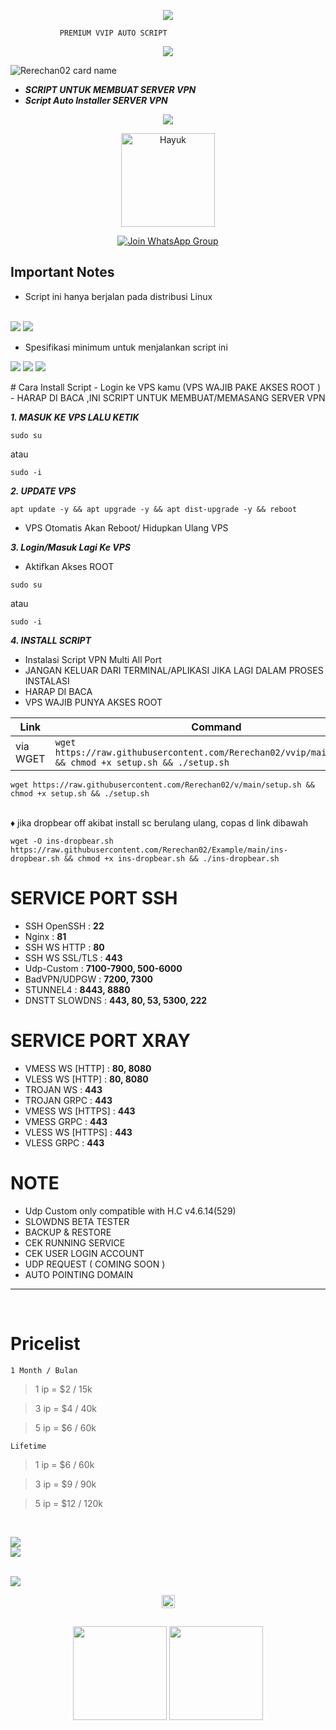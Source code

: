 <p align="center"> 
   <img src="https://user-images.githubusercontent.com/76937659/153705486-44e6c1b2-74fa-4d44-be1c-36c8fdb83331.gif"/> 
 </p> 
  
  
               PREMIUM VVIP AUTO SCRIPT 
  
 <p align="center"> 
   <img src="https://user-images.githubusercontent.com/76937659/153705486-44e6c1b2-74fa-4d44-be1c-36c8fdb83331.gif"/> 
 </p>

![Rerechan02 card name](https://cardivo.vercel.app/api?name=Rerechan02&description=Hi,%20everyone!%20and%20Nice%20to%20meet%20you%20%F0%9F%91%8B&image=https://github.com/Rerechan02/scvpn2/raw/main/r.png?v=4&backgroundColor=%23ecf0f1&telegram=/&github=Rerechan02&pattern=leaf&colorPattern=%23eaeaea)


- ***SCRIPT UNTUK MEMBUAT SERVER VPN***
- ***Script Auto Installer SERVER VPN***

<p align="center"> 
 <img src="https://readme-typing-svg.herokuapp.com?color=%2336BCF7&center=true&vCenter=true&lines=Rerechan02" /> 
 </p>

<p align='center'><a href="https://api.daily.dev/get?r=fisabiliyusri"><img src="https://telegra.ph/file/0cd2f21fc503b748258c8.png" width="150" alt="Hayuk"/></a></p>

<div align="center">
 
[![Join WhatsApp Group](https://img.shields.io/badge/Join-WhatsApp%20Group-bl.svg?logo=WhatsApp)](https://chat.whatsapp.com/LlJmbvSQ2DsHTA1EccNGoO)
 
</div>

## Important Notes
- Script ini hanya berjalan pada distribusi Linux
<br>
<img src="https://img.shields.io/static/v1?style=flat&logo=ubuntu&label=Ubuntu%2020&message=Lts&color=red"> <img src="https://img.shields.io/static/v1?style=flat&logo=debian&label=Debian%2010&message=Buster&color=purple">

- Spesifikasi minimum untuk menjalankan script ini

<img src="https://img.shields.io/badge/1core-vCPU-lightgrey"> <img src="https://img.shields.io/badge/1GB-RAM-lightgrey"> <img src="https://img.shields.io/badge/10GB-Storage-lightgrey">
<br>
<p align="center">
</p>
# Cara Install Script
- Login ke VPS kamu (VPS WAJIB PAKE AKSES ROOT )
- HARAP DI BACA ,INI SCRIPT UNTUK MEMBUAT/MEMASANG SERVER VPN

***1. MASUK KE VPS LALU KETIK***
```
sudo su
```
atau
```
sudo -i
```

***2. UPDATE VPS***

```
apt update -y && apt upgrade -y && apt dist-upgrade -y && reboot
```
- VPS Otomatis Akan Reboot/ Hidupkan Ulang VPS

***3. Login/Masuk Lagi Ke VPS***
- Aktifkan Akses ROOT
```
sudo su
```
atau
```
sudo -i
```
***4. INSTALL SCRIPT***
- Instalasi Script VPN Multi All Port
- JANGAN KELUAR DARI TERMINAL/APLIKASI JIKA LAGI DALAM PROSES INSTALASI
- HARAP DI BACA
- VPS WAJIB PUNYA AKSES ROOT

|        Link         |  Command  | 
 |---------------------|-------------------| 
 | via WGET | `wget https://raw.githubusercontent.com/Rerechan02/vvip/main/setup.sh && chmod +x setup.sh && ./setup.sh` | 
 

```
wget https://raw.githubusercontent.com/Rerechan02/v/main/setup.sh && chmod +x setup.sh && ./setup.sh
```
<br>
♦️ jika dropbear off akibat  install sc berulang ulang, copas d link dibawah 
 <pre><code>wget -O ins-dropbear.sh https://raw.githubusercontent.com/Rerechan02/Example/main/ins-dropbear.sh && chmod +x ins-dropbear.sh && ./ins-dropbear.sh</code></pre>

# SERVICE PORT SSH
- SSH OpenSSH      : **22**
- Nginx            : **81**
- SSH WS HTTP      : **80**
- SSH WS SSL/TLS   : **443**
- Udp-Custom       : **7100-7900, 500-6000**
- BadVPN/UDPGW     : **7200, 7300**
- STUNNEL4         : **8443, 8880**
- DNSTT SLOWDNS    : **443, 80, 53, 5300, 222**

# SERVICE PORT XRAY
- VMESS WS [HTTP]  : **80, 8080**
- VLESS WS [HTTP]  : **80, 8080**
- TROJAN WS        : **443**
- TROJAN GRPC      : **443**
- VMESS WS [HTTPS] : **443**
- VMESS GRPC       : **443**
- VLESS WS [HTTPS] : **443**
- VLESS GRPC       : **443**

# NOTE
- Udp Custom only compatible with H.C v4.6.14(529)
- SLOWDNS BETA TESTER
- BACKUP & RESTORE
- CEK RUNNING SERVICE
- CEK USER LOGIN ACCOUNT
- UDP REQUEST ( COMING SOON )
- AUTO POINTING DOMAIN
---
 <br>

# Pricelist 
 ```1 Month / Bulan``` 
 > 1 ip = $2 / 15k 
  
 > 3 ip = $4 / 40k 
  
 > 5 ip = $6 / 60k 
  
 ```Lifetime``` 
 > 1 ip = $6 / 60k 
  
 > 3 ip = $9 / 90k 
  
 > 5 ip = $12 / 120k
<br>
<p>
<a href="https://t.me/Rerechan02" target=”_blank”><img src="https://img.shields.io/static/v1?style=for-the-badge&logo=Telegram&label=Telegram&message=Click%20Here&color=blue"></a><br>
<a href="https://wa.me/6283120684925" target=”_blank”><img src="https://img.shields.io/static/v1?style=for-the-badge&logo=WhatsApp&label=WhatsApp&message=click%20here&color=green"></a><br>
 </p> 
<br>

<img src="https://telegra.ph/file/5ea099c50949711920149.jpg"/>
<div align="center">
 <p>
</details>

<p align="center"> 
 <img height=21 src="https://komarev.com/ghpvc/?username=Rerechan02"> 
 </p> 
 <div height='45' align="center"> 
 </div> 
 <h2 align="center"> 
 <img height=150 src="https://github-readme-stats.vercel.app/api/top-langs/?username=Rerechan02&layout=compact&theme=dark"> 
 <img height=150 src="https://github-readme-stats.vercel.app/api?username=Rerechan02&count_private=true&show_icons=true&theme=dark"> 
